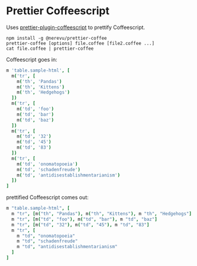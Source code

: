 # Prettier Coffeescript

Uses [prettier-plugin-coffeescript](https://github.com/helixbass/prettier-plugin-coffeescript) to prettify Coffeescript.

```
npm install -g @nerevu/prettier-coffee
prettier-coffee [options] file.coffee [file2.coffee ...]
cat file.coffee | prettier-coffee
```

Coffeescript goes in:

```coffee
m 'table.sample-html', [
  m('tr', [
    m('th', 'Pandas')
    m('th', 'Kittens')
    m('th', 'Hedgehogs')
  ])
  m('tr', [
    m('td', 'foo')
    m('td', 'bar')
    m('td', 'baz')
  ])
  m('tr', [
    m('td', '32')
    m('td', '45')
    m('td', '83')
  ])
  m('tr', [
    m('td', 'onomatopoeia')
    m('td', 'schadenfreude')
    m('td', 'antidisestablishmentarianism')
  ])
]
```

prettified Coffeescript comes out:

```coffee
m "table.sample-html", [
  m "tr", [m("th", "Pandas"), m("th", "Kittens"), m "th", "Hedgehogs"]
  m "tr", [m("td", "foo"), m("td", "bar"), m "td", "baz"]
  m "tr", [m("td", "32"), m("td", "45"), m "td", "83"]
  m "tr", [
    m "td", "onomatopoeia"
    m "td", "schadenfreude"
    m "td", "antidisestablishmentarianism"
  ]
]
```
